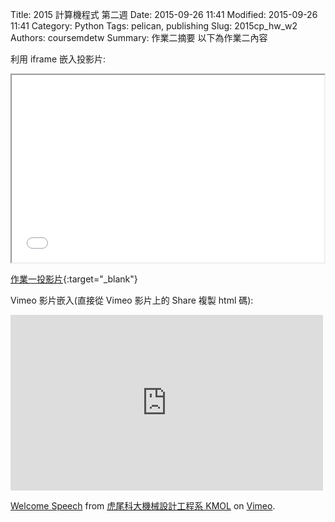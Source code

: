 Title: 2015 計算機程式 第二週
Date: 2015-09-26 11:41
Modified: 2015-09-26 11:41
Category: Python
Tags: pelican, publishing
Slug: 2015cp_hw_w2
Authors: coursemdetw
Summary: 作業二摘要
以下為作業二內容

利用 iframe 嵌入投影片:

<iframe src="w2.html" width="500" height="300"></iframe>

[作業一投影片](w2.html){:target="_blank"}

Vimeo 影片嵌入(直接從 Vimeo 影片上的 Share 複製 html 碼):

<iframe src="https://player.vimeo.com/video/137724068" width="500" height="281" frameborder="0" webkitallowfullscreen mozallowfullscreen allowfullscreen></iframe> <p><a href="https://vimeo.com/137724068">Welcome Speech</a> from <a href="https://vimeo.com/user24079973">虎尾科大機械設計工程系 KMOL</a> on <a href="https://vimeo.com">Vimeo</a>.</p>
